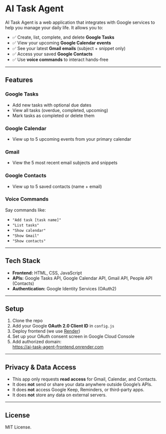 # AI Task Agent  

AI Task Agent is a web application that integrates with Google services to help you manage your daily life. It allows you to:  
- ✅ Create, list, complete, and delete **Google Tasks**  
- ✅ View your upcoming **Google Calendar events**  
- ✅ See your latest **Gmail emails** (subject + snippet only)  
- ✅ Access your saved **Google Contacts**  
- ✅ Use **voice commands** to interact hands-free  

---

## Features  

### Google Tasks  
- Add new tasks with optional due dates  
- View all tasks (overdue, completed, upcoming)  
- Mark tasks as completed or delete them  

### Google Calendar  
- View up to 5 upcoming events from your primary calendar  

### Gmail  
- View the 5 most recent email subjects and snippets  

### Google Contacts  
- View up to 5 saved contacts (name + email)  

### Voice Commands  
Say commands like:  
- `"Add task [task name]"`  
- `"List tasks"`  
- `"Show calendar"`  
- `"Show Gmail"`  
- `"Show contacts"`  

---

## Tech Stack  
- **Frontend:** HTML, CSS, JavaScript  
- **APIs:** Google Tasks API, Google Calendar API, Gmail API, People API (Contacts)  
- **Authentication:** Google Identity Services (OAuth2)  

---

## Setup  

1. Clone the repo  
2. Add your Google **OAuth 2.0 Client ID** in `config.js`  
3. Deploy frontend (we use [Render](https://render.com))  
4. Set up your OAuth consent screen in Google Cloud Console  
5. Add authorized domain:  
   https://ai-task-agent-frontend.onrender.com  

---

## Privacy & Data Access  

- This app only requests **read access** for Gmail, Calendar, and Contacts.  
- It does **not** send or share your data anywhere outside Google’s APIs.  
- It does **not** access Google Keep, Reminders, or third-party apps.  
- It does **not** store any data on external servers.  

---

## License  
MIT License.

